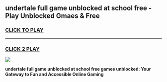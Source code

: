 
## undertale full game unblocked at school free - Play Unblocked Gmaes & Free
<h3>
<a href="https://news.freeplayer.one?title=undertale_full_game_unblocked_at_school_free&ref=23F">CLICK TO PLAY</a></h3>
<hr>

<h3>
<a href="https://news.freeplayer.one?title=undertale_full_game_unblocked_at_school_free&ref=23F">CLICK 2 PLAY</a>
  
</h3>

<a href="https://news.freeplayer.one?title=undertale_full_game_unblocked_at_school_free&ref=23F/"><img src="https://clearcache.store/games.png"></a>


**undertale full game unblocked at school free games unblocked: Your Gateway to Fun and Accessible Online Gaming**
